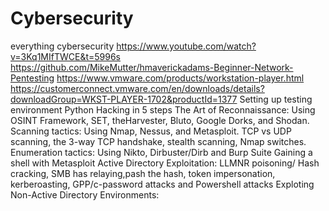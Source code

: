# Cybersecurity
everything cybersecurity
https://www.youtube.com/watch?v=3Kq1MIfTWCE&t=5996s
https://github.com/MikeMutter/hmaverickadams-Beginner-Network-Pentesting
https://www.vmware.com/products/workstation-player.html
https://customerconnect.vmware.com/en/downloads/details?downloadGroup=WKST-PLAYER-1702&productId=1377
Setting up testing environment
Python
Hacking in 5 steps
The Art of Reconnaissance: Using OSINT Framework, SET, theHarvester, Bluto, Google Dorks, and Shodan.
Scanning tactics: Using Nmap, Nessus, and Metasploit. TCP vs UDP scanning, the 3-way TCP handshake, stealth scanning, Nmap switches.
Enumeration tactics: Using Nikto, Dirbuster/Dirb and Burp Suite
Gaining a shell with Metasploit
Active Directory Exploitation: LLMNR poisoning/ Hash cracking, SMB has relaying,pash the hash, token impersonation, kerberoasting, GPP/c-password attacks and Powershell attacks
Exploting Non-Active Directory Environments: